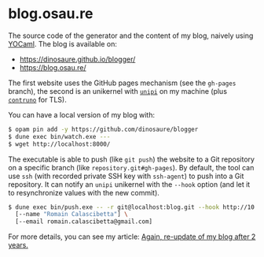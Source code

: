 # blog.osau.re

The source code of the generator and the content of my blog, naively using
[YOCaml](https://github.com/xhtmlboi/yocaml). The blog is available on:
- https://dinosaure.github.io/blogger/
- https://blog.osau.re/

The first website uses the GitHub pages mechanism (see the `gh-pages` branch),
the second is an unikernel with [`unipi`](https://github.com/robur-coop/unipi) on
my machine (plus [`contruno`](https://github.com/dinosaure/contruno) for TLS).

You can have a local version of my blog with:
```sh
$ opam pin add -y https://github.com/dinosaure/blogger
$ dune exec bin/watch.exe ---
$ wget http://localhost:8000/
```

The executable is able to push (like `git push`) the website to a Git repository 
on a specific branch (like `repository.git#gh-pages`). By default, the tool can
use `ssh` (with recorded private SSH key with `ssh-agent`) to push into a Git
repository. It can notify an `unipi` unikernel with the `--hook` option (and
let it to resynchronize values with the new commit).
```sh
$ dune exec bin/push.exe -- -r git@localhost:blog.git --hook http://10.0.0.1/hook \
  [--name "Romain Calascibetta"] \
  [--email romain.calascibetta@gmail.com]
```

For more details, you can see my article:
[Again, re-update of my blog after 2 years.][article]

[article]: https://dinosaure.github.io/blogger/articles/blog_requiem.html
